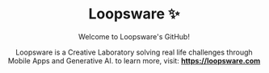 <div align="center">
  <h1 align="center">Loopsware ✨</h1>
  
  

Welcome to Loopsware's GitHub!

Loopsware is a Creative Laboratory solving real life challenges through Mobile Apps and Generative AI. to learn more, visit: <b>https://loopsware.com</b>

</div>
